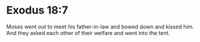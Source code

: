 # Exodus 18:7

Moses went out to meet his father-in-law and bowed down and kissed him. And they asked each other of their welfare and went into the tent.
